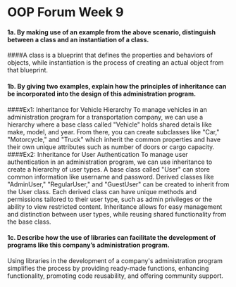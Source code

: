# OOP Forum Week 9

#### 1a. By making use of an example from the above scenario, distinguish between a class and an instantiation of a class.
####A class is a blueprint that defines the properties and behaviors of objects, while instantiation is the process of creating an actual object from that blueprint.


#### 1b. By giving two examples, explain how the principles of inheritance can be incorporated into the design of this administration program.
####Ex1: Inheritance for Vehicle Hierarchy
To manage vehicles in an administration program for a transportation company, we can use a hierarchy where a base class called "Vehicle" holds shared details like make, model, and year. From there, you can create subclasses like "Car," "Motorcycle," and "Truck" which inherit the common properties and have their own unique attributes such as number of doors or cargo capacity.
####Ex2: Inheritance for User Authentication
To manage user authentication in an administration program, we can use inheritance to create a hierarchy of user types. A base class called "User" can store common information like username and password. Derived classes like "AdminUser," "RegularUser," and "GuestUser" can be created to inherit from the User class. Each derived class can have unique methods and permissions tailored to their user type, such as admin privileges or the ability to view restricted content. Inheritance allows for easy management and distinction between user types, while reusing shared functionality from the base class.


#### 1c. Describe how the use of libraries can facilitate the development of programs like this company’s administration program.
Using libraries in the development of a company's administration program simplifies the process by providing ready-made functions, enhancing functionality, promoting code reusability, and offering community support.

